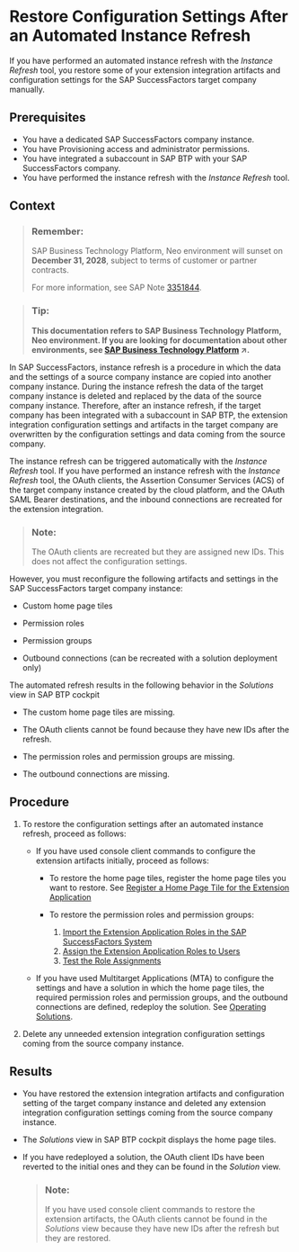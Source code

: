 <!-- loioe4ad14c1ec72412ea06b7e862a86165f -->

# Restore Configuration Settings After an Automated Instance Refresh

If you have performed an automated instance refresh with the *Instance Refresh* tool, you restore some of your extension integration artifacts and configuration settings for the SAP SuccessFactors target company manually.



## Prerequisites

-   You have a dedicated SAP SuccessFactors company instance.
-   You have Provisioning access and administrator permissions.
-   You have integrated a subaccount in SAP BTP with your SAP SuccessFactors company.
-   You have performed the instance refresh with the *Instance Refresh* tool.



## Context

> ### Remember:  
> SAP Business Technology Platform, Neo environment will sunset on **December 31, 2028**, subject to terms of customer or partner contracts.
> 
> For more information, see SAP Note [3351844](https://me.sap.com/notes/3351844).

> ### Tip:  
> **This documentation refers to SAP Business Technology Platform, Neo environment. If you are looking for documentation about other environments, see [SAP Business Technology Platform](https://help.sap.com/viewer/65de2977205c403bbc107264b8eccf4b/Cloud/en-US/6a2c1ab5a31b4ed9a2ce17a5329e1dd8.html "SAP Business Technology Platform (SAP BTP) is an integrated offering comprised of the following technology portfolios: application development; process automation; integration; data, analytics, and enterprise planning; artificial intelligence. The platform offers users the ability to turn data into business value, compose end-to-end business processes, connect entire IT landscapes, and personalize, build and extend SAP applications. This reduces the overall total cost of ownership maintaining SAP landscapes and third-party software across end-to-end business processes.") :arrow_upper_right:.**

In SAP SuccessFactors, instance refresh is a procedure in which the data and the settings of a source company instance are copied into another company instance. During the instance refresh the data of the target company instance is deleted and replaced by the data of the source company instance. Therefore, after an instance refresh, if the target company has been integrated with a subaccount in SAP BTP, the extension integration configuration settings and artifacts in the target company are overwritten by the configuration settings and data coming from the source company.

The instance refresh can be triggered automatically with the *Instance Refresh* tool. If you have performed an instance refresh with the *Instance Refresh* tool, the OAuth clients, the Assertion Consumer Services \(ACS\) of the target company instance created by the cloud platform, and the OAuth SAML Bearer destinations, and the inbound connections are recreated for the extension integration.

> ### Note:  
> The OAuth clients are recreated but they are assigned new IDs. This does not affect the configuration settings.

However, you must reconfigure the following artifacts and settings in the SAP SuccessFactors target company instance:

-   Custom home page tiles

-   Permission roles

-   Permission groups

-   Outbound connections \(can be recreated with a solution deployment only\)


The automated refresh results in the following behavior in the *Solutions* view in SAP BTP cockpit

-   The custom home page tiles are missing.

-   The OAuth clients cannot be found because they have new IDs after the refresh.

-   The permission roles and permission groups are missing.

-   The outbound connections are missing.




## Procedure

1.  To restore the configuration settings after an automated instance refresh, proceed as follows:

    -   If you have used console client commands to configure the extension artifacts initially, proceed as follows:
        -   To restore the home page tiles, register the home page tiles you want to restore. See [Register a Home Page Tile for the Extension Application](register-a-home-page-tile-for-the-extension-application-6648ccf.md)

        -   To restore the permission roles and permission groups:
            1.  [Import the Extension Application Roles in the SAP SuccessFactors System](import-the-extension-application-roles-in-the-sap-successfactors-system-f0ed89f.md)
            2.  [Assign the Extension Application Roles to Users](assign-the-extension-application-roles-to-users-d838fff.md)
            3.  [Test the Role Assignments](test-the-role-assignments-00f238b.md)


    -   If you have used Multitarget Applications \(MTA\) to configure the settings and have a solution in which the home page tiles, the required permission roles and permission groups, and the outbound connections are defined, redeploy the solution. See [Operating Solutions](../30-development-neo/operating-solutions-2abf7d4.md).

2.  Delete any unneeded extension integration configuration settings coming from the source company instance.




## Results

-   You have restored the extension integration artifacts and configuration setting of the target company instance and deleted any extension integration configuration settings coming from the source company instance.

-   The *Solutions* view in SAP BTP cockpit displays the home page tiles.

-   If you have redeployed a solution, the OAuth client IDs have been reverted to the initial ones and they can be found in the *Solution* view.

    > ### Note:  
    > If you have used console client commands to restore the extension artifacts, the OAuth clients cannot be found in the *Solutions* view because they have new IDs after the refresh but they are restored.


